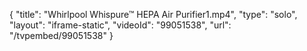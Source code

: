 {
    "title": "Whirlpool Whispure&trade; HEPA Air Purifier1.mp4",
    "type": "solo",
    "layout": "iframe-static",
    "videoId": "99051538",
    "url": "\/tvpembed\/99051538"
}